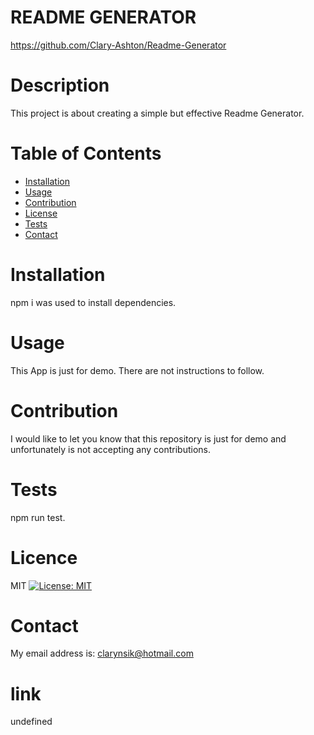 # README GENERATOR

  
https://github.com/Clary-Ashton/Readme-Generator

 
# Description
This project is about creating a simple but effective Readme Generator.


# Table of Contents
* [Installation](#Installation)
* [Usage](#usage)
* [Contribution](#Contribution)
* [License](#license)
* [Tests](#tests)
* [Contact](#contact)
 
 # Installation
   npm i was used to install dependencies.
 # Usage
   This App is just for demo. There are not instructions to follow.
 # Contribution
  I would like to let you know that this repository is just for demo and unfortunately is not accepting any contributions. 
   # Tests
   npm run test.
   # Licence
MIT [![License: MIT](https://img.shields.io/github/badge/license-MIT-yellow.svg)](https://opensource.org/licenses/MIT)
# Contact
   My email address is: clarynsik@hotmail.com
   # link
   undefined

  